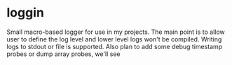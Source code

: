 # loggin
Small macro-based logger for use in my projects. The main point is to allow user to define the log level and lower level logs won't be compiled. Writing logs to stdout or file is supported. Also plan to add some debug timestamp probes or dump array probes, we'll see
